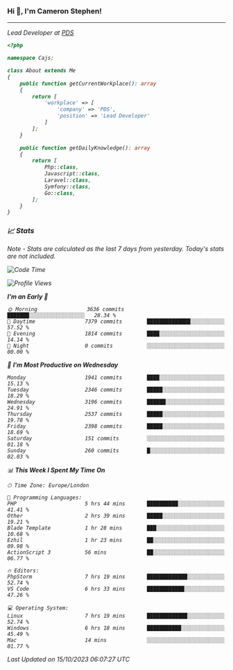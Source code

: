 ### Hi 👋, I'm Cameron Stephen!
<hr>
<p><em>Lead Developer at <a href="https://prindatasolutions.co.uk">PDS</a></p>


```php
<?php

namespace Cajs;

class About extends Me
{
    public function getCurrentWorkplace(): array
    {
        return [
            'workplace' => [
                'company' => 'PDS',
                'position' => 'Lead Developer'
            ]
        ];
    }

    public function getDailyKnowledge(): array
    {
        return [
            Php::class,
            Javascript::class,
            Laravel::class,
            Symfony::class,
            Go::class,
        ];
    }
}
```

### 📈 Stats
<p><em>Note - Stats are calculated as the last 7 days from yesterday. Today's stats are not included.</em></p>


<!--START_SECTION:waka-->
![Code Time](http://img.shields.io/badge/Code%20Time-3%2C589%20hrs%203%20mins-blue)

![Profile Views](http://img.shields.io/badge/Profile%20Views-0-blue)

**I'm an Early 🐤** 

```text
🌞 Morning                3636 commits        ███████░░░░░░░░░░░░░░░░░░   28.34 % 
🌆 Daytime                7379 commits        ██████████████░░░░░░░░░░░   57.52 % 
🌃 Evening                1814 commits        ████░░░░░░░░░░░░░░░░░░░░░   14.14 % 
🌙 Night                  0 commits           ░░░░░░░░░░░░░░░░░░░░░░░░░   00.00 % 
```
📅 **I'm Most Productive on Wednesday** 

```text
Monday                   1941 commits        ████░░░░░░░░░░░░░░░░░░░░░   15.13 % 
Tuesday                  2346 commits        █████░░░░░░░░░░░░░░░░░░░░   18.29 % 
Wednesday                3196 commits        ██████░░░░░░░░░░░░░░░░░░░   24.91 % 
Thursday                 2537 commits        █████░░░░░░░░░░░░░░░░░░░░   19.78 % 
Friday                   2398 commits        █████░░░░░░░░░░░░░░░░░░░░   18.69 % 
Saturday                 151 commits         ░░░░░░░░░░░░░░░░░░░░░░░░░   01.18 % 
Sunday                   260 commits         █░░░░░░░░░░░░░░░░░░░░░░░░   02.03 % 
```


📊 **This Week I Spent My Time On** 

```text
🕑︎ Time Zone: Europe/London

💬 Programming Languages: 
PHP                      5 hrs 44 mins       ██████████░░░░░░░░░░░░░░░   41.41 % 
Other                    2 hrs 39 mins       █████░░░░░░░░░░░░░░░░░░░░   19.21 % 
Blade Template           1 hr 28 mins        ███░░░░░░░░░░░░░░░░░░░░░░   10.68 % 
Ezhil                    1 hr 23 mins        ██░░░░░░░░░░░░░░░░░░░░░░░   09.98 % 
ActionScript 3           56 mins             ██░░░░░░░░░░░░░░░░░░░░░░░   06.77 % 

🔥 Editors: 
PhpStorm                 7 hrs 19 mins       █████████████░░░░░░░░░░░░   52.74 % 
VS Code                  6 hrs 33 mins       ████████████░░░░░░░░░░░░░   47.26 % 

💻 Operating System: 
Linux                    7 hrs 19 mins       █████████████░░░░░░░░░░░░   52.74 % 
Windows                  6 hrs 18 mins       ███████████░░░░░░░░░░░░░░   45.49 % 
Mac                      14 mins             ░░░░░░░░░░░░░░░░░░░░░░░░░   01.77 % 
```


 Last Updated on 15/10/2023 06:07:27 UTC
<!--END_SECTION:waka-->
